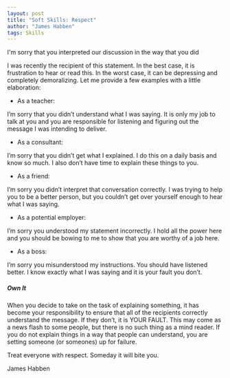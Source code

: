 ```yaml
---
layout: post
title: "Soft Skills: Respect"
author: "James Habben"
tags: Skills
---
```


I'm sorry that you interpreted our discussion in the way that you did

I was recently the recipient of this statement. In the best case, it is frustration to hear or read this. In the worst case, it can be depressing and completely demoralizing. Let me provide a few examples with a little elaboration:

- As a teacher:

I’m sorry that you didn’t understand what I was saying. It is only my job to talk at you and you are responsible for listening and figuring out the message I was intending to deliver.

- As a consultant:

I’m sorry that you didn’t get what I explained. I do this on a daily basis and know so much. I also don’t have time to explain these things to you.

- As a friend:

I’m sorry you didn’t interpret that conversation correctly. I was trying to help you to be a better person, but you couldn’t get over yourself enough to hear what I was saying.

- As a potential employer:

I’m sorry you understood my statement incorrectly. I hold all the power here and you should be bowing to me to show that you are worthy of a job here.

- As a boss:

I’m sorry you misunderstood my instructions. You should have listened better. I know exactly what I was saying and it is your fault you don’t.

##### Own It

When you decide to take on the task of explaining something, it has become your responsibility to ensure that all of the recipients correctly understand the message. If they don’t, it is YOUR FAULT. This may come as a news flash to some people, but there is no such thing as a mind reader. If you do not explain things in a way that people can understand, you are setting someone (or someones) up for failure.

Treat everyone with respect. Someday it will bite you.

James Habben
